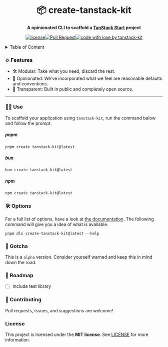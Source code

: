 <div align="center">

# 📦 create-tanstack-kit

**A opinionated CLI to scaffold a [TanStack Start](https://tanstack.com/start) project**

<div>

[![license](https://img.shields.io/github/license/tanstack-kit/create-tanstack-kit.svg?style=flat-square)](LICENSE)[![Pull Request](https://img.shields.io/badge/PRs-welcome-ff69b4.svg?style=flat-square)](https://github.com/tanstack-kit/create-tanstack-kit/issues?q=is%3Aissue+is%3Aopen+label%3A%22help+wanted%22)[![code with love by tanstack-kit](https://img.shields.io/badge/%3C%2F%3E%20with%20%E2%99%A5%20by-tanstack-kit-ff1414.svg?style=flat-square)](https://github.com/tanstack-kit)

</div>

</div>

<details>
  <summary>Table of Content</summary>

- [Use](#use)
  - [pnpm](#pnpm)
  - [bun](#bun)
  - [npm](#npm)
- [Options](#options)
- [Gotcha](#gotcha)
- [Roadmap](#roadmap)
- [Contributing](#contributing)
- [License](#license)
</details>

### 💥 Features
* 🛠️ Modular: Take what you need, discard the rest.
* 🫰 Opinionated: We've incorporated what we feel are reasonable defaults and conventions.
* 🦄 Transparent: Built in public and completely open source.

---

### 🧑‍💻 Use
To scaffold your application using `tanstack-kit`, run the command below and follow the prompt.

##### pnpm
```shell
pnpm create tanstack-kit@latest
```
##### bun
```shell
bun create tanstack-kit@latest
```
##### npm
```shell
npm create tanstack-kit@latest
```

### 🛠️ Options
For a full list of options, have a look at [the documentation](https://tanstack-kit.dev).
The following command will give you a idea of what is available.

```shell
pnpm dlx create-tanstack-kit@latest --help
```

### 🦄 Gotcha
This is a `alpha` version. Consider yourself warned and keep this in mind down the road.

### 🚧 Roadmap
* [ ] Include test library

### 🫰 Contributing
Pull requests, issues, and suggestions are welcome!

### License
This project is licensed under the **MIT license**.
See [LICENSE](license) for more information.
